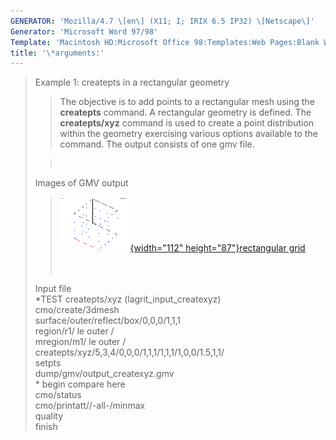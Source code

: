 ```yaml
---
GENERATOR: 'Mozilla/4.7 \[en\] (X11; I; IRIX 6.5 IP32) \[Netscape\]'
Generator: 'Microsoft Word 97/98'
Template: 'Macintosh HD:Microsoft Office 98:Templates:Web Pages:Blank Web Page'
title: '\*arguments:'
---
```


> Example 1: createpts in a rectangular geometry
>
> > The objective is to add points to a rectangular mesh using the
> > **createpts** command.
> > A rectangular geometry is defined. The **createpts/xyz** command is
> > used to create a point distribution within the geometry exercising
> > various options available to the command. The output consists of one
> > gmv file.
>
> > [](../input_output/lagrit_input_createxyz) 
>
> Images of GMV output
>
> > [![](image/image1tn.gif){width="112"
> > height="87"}](image/image1.gif)[rectangular grid](image/image1.gif)\
> >  \
> >  
>
> Input file\
> \*TEST createpts/xyz (lagrit\_input\_createxyz)\
> cmo/create/3dmesh\
> surface/outer/reflect/box/0,0,0/1,1,1\
> region/r1/ le outer /\
> mregion/m1/ le outer /\
> createpts/xyz/5,3,4/0,0,0/1,1,1/1,1,1/1,0,0/1.5,1,1/\
> setpts\
> dump/gmv/output\_createxyz.gmv\
> \* begin compare here\
> cmo/status\
> cmo/printatt//-all-/minmax\
> quality\
> finish

